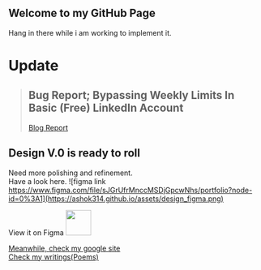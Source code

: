 ## Welcome to my GitHub Page
Hang in there while i am working to implement it. 

# Update
> ## Bug Report; Bypassing Weekly Limits In Basic (Free) LinkedIn Account
> [Blog Report](https://pi.hashnode.dev/linkedin-bug-report)

## Design V.0 is ready to roll
Need more polishing and refinement. <br>
Have a look here.
![figma link https://www.figma.com/file/sJGrUfrMnccMSDjGpcwNhs/portfolio?node-id=0%3A1](https://ashok314.github.io/assets/design_figma.png)
<br>

 View it on Figma
<a href="https://www.figma.com/file/sJGrUfrMnccMSDjGpcwNhs/portfolio">
   <img width= "50" height="50" src="https://seeklogo.com/images/F/figma-logo-E4E21D3AEA-seeklogo.com.png">
</a>


[Meanwhile, check my google site](https://sites.google.com/view/ashok314)
<br>[Check my writings(Poems)](https://www.mirakee.com/ashnoom)
<br>


